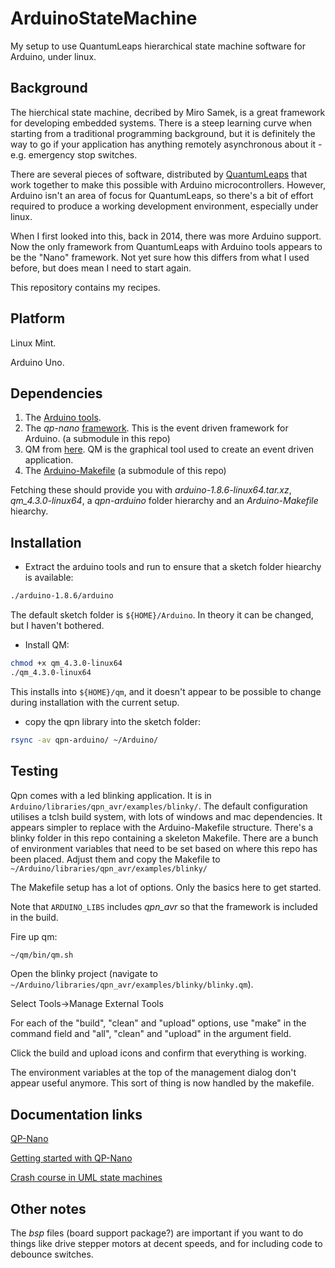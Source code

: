 # ArduinoStateMachine
My setup to use QuantumLeaps hierarchical state machine software for Arduino, under linux.

## Background

The hierchical state machine, decribed by Miro Samek, is a great
framework for developing embedded systems. There is a steep learning
curve when starting from a traditional programming background, but it
is definitely the way to go if your application has anything remotely
asynchronous about it - e.g. emergency stop switches.

There are several pieces of software, distributed by
[QuantumLeaps](http://www.state-machine.com/) that work together
to make this possible with Arduino microcontrollers. However,
Arduino isn't an area of focus for QuantumLeaps, so there's a
bit of effort required to produce a working development environment,
especially under linux.

When I first looked into this, back in 2014, there was more Arduino
support. Now the only framework from QuantumLeaps with Arduino tools
appears to be the "Nano" framework. Not yet sure how this differs from
what I used before, but does mean I need to start again.

This repository contains my recipes.

## Platform

Linux Mint.

Arduino Uno.

## Dependencies

1. The [Arduino tools](https://www.arduino.cc).
1. The _qp-nano_
   [framework](https://github.com/QuantumLeaps/qpn-arduino). This is
   the event driven framework for Arduino. (a submodule in this repo)
1. QM from [here](https://github.com/QuantumLeaps/qm/releases). QM is
   the graphical tool used to create an event driven application.
1. The [Arduino-Makefile](https://github.com/sudar/Arduino-Makefile) (a submodule of this repo)

Fetching these should provide you with _arduino-1.8.6-linux64.tar.xz_,
_qm\_4.3.0-linux64_, a _qpn-arduino_ folder hierarchy and an _Arduino-Makefile_ hiearchy.

## Installation

* Extract the arduino tools and run to ensure that a sketch folder hiearchy is available:

``` bash
./arduino-1.8.6/arduino
```

The default sketch folder is `${HOME}/Arduino`. In theory it can be changed, but I haven't
bothered.

* Install QM:

```bash
chmod +x qm_4.3.0-linux64
./qm_4.3.0-linux64
```

This installs into `${HOME}/qm`, and it doesn't appear to be possible
to change during installation with the current setup.

* copy the qpn library into the sketch folder:

``` bash
rsync -av qpn-arduino/ ~/Arduino/
```

## Testing

Qpn comes with a led blinking application. It is in
`Arduino/libraries/qpn_avr/examples/blinky/`. The default configuration
utilises a tclsh build system, with lots of windows and mac dependencies. It
appears simpler to replace with the Arduino-Makefile structure. There's a blinky
folder in this repo containing a skeleton Makefile. There are a bunch of environment
variables that need to be set based on where this repo has been placed. Adjust them and
copy the Makefile to `~/Arduino/libraries/qpn_avr/examples/blinky/`

The Makefile setup has a lot of options. Only the basics here to get started.

Note that `ARDUINO_LIBS` includes _qpn\_avr_ so that the framework is included in the
build.

Fire up qm:

```bash
~/qm/bin/qm.sh
```

Open the blinky project (navigate to `~/Arduino/libraries/qpn_avr/examples/blinky/blinky.qm`).

Select Tools->Manage External Tools

For each of the "build", "clean" and "upload" options, use "make" in
the command field and "all", "clean" and "upload" in the argument
field.

Click the build and upload icons and confirm that everything is working.

The environment variables at the top of the management dialog don't
appear useful anymore. This sort of thing is now handled by the
makefile.

## Documentation links

[QP-Nano](http://www.state-machine.com/qpn/)

[Getting started with QP-Nano](https://www.state-machine.com/doc/AN_Getting_Started_with_QP-nano.pdf)

[Crash course in UML state machines](https://state-machine.com/doc/AN_Crash_Course_in_UML_State_Machines.pdf)

## Other notes

The _bsp_ files (board support package?) are important if you want to
do things like drive stepper motors at decent speeds, and for
including code to debounce switches.

